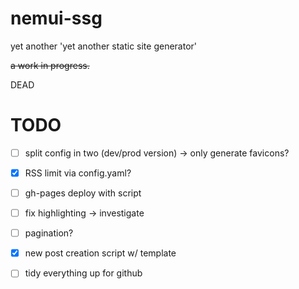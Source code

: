 # nemui-ssg

yet another 'yet another static site generator'

~~a work in progress.~~

DEAD

# TODO

- [ ] split config in two (dev/prod version) -> only generate favicons?
- [x] RSS limit via config.yaml?
- [ ] gh-pages deploy with script
- [ ] fix highlighting -> investigate
- [ ] pagination?
- [x] new post creation script w/ template
- [ ] tidy everything up for github

